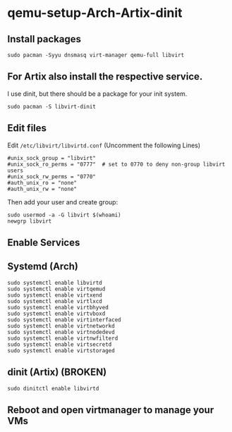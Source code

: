# qemu-setup-Arch-Artix-dinit
## Install packages
```
sudo pacman -Syyu dnsmasq virt-manager qemu-full libvirt
```
## For Artix also install the respective service.
I use dinit, but there should be a package for your init system.
```
sudo pacman -S libvirt-dinit
```
## Edit files
Edit ```/etc/libvirt/libvirtd.conf``` (Uncomment the following Lines)
```
#unix_sock_group = "libvirt"
#unix_sock_ro_perms = "0777"  # set to 0770 to deny non-group libvirt users
#unix_sock_rw_perms = "0770"
#auth_unix_ro = "none"
#auth_unix_rw = "none"

```
Then add your user and create group:
```
sudo usermod -a -G libvirt $(whoami)
newgrp libvirt

```

## Enable Services
## Systemd (Arch)
```
sudo systemctl enable libvirtd
sudo systemctl enable virtqemud
sudo systemctl enable virtxend
sudo systemctl enable virtlxcd
sudo systemctl enable virtbhyved
sudo systemctl enable virtvboxd
sudo systemctl enable virtinterfaced
sudo systemctl enable virtnetworkd
sudo systemctl enable virtnodedevd
sudo systemctl enable virtnwfilterd
sudo systemctl enable virtsecretd
sudo systemctl enable virtstoraged
```
## dinit (Artix) (BROKEN)
```
sudo dinitctl enable libvirtd
```

## Reboot and open virtmanager to manage your VMs
